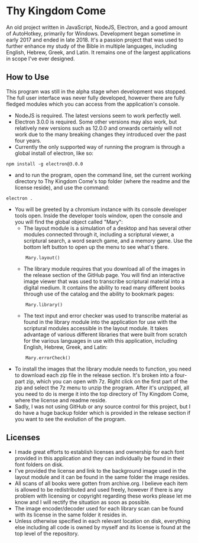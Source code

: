 # Thy Kingdom Come
An old project written in JavaScript, NodeJS, Electron, and a good amount of AutoHotkey, primarily for Windows. Development began sometime in early 2017 and ended in late 2018. It's a passion project that was used to further enhance my study of the Bible in multiple languages, including English, Hebrew, Greek, and Latin. It remains one of the largest applications in scope I've ever designed.

## How to Use
This program was still in the alpha stage when development was stopped. The full user interface was never fully developed, however there are fully fledged modules which you can access from the application's console.
- NodeJS is required. The latest versions seem to work perfectly well.
- Electron 3.0.0 is required. Some other versions may also work, but relatively new versions such as 12.0.0 and onwards certainly will not work due to the many breaking changes they introduced over the past four years.
- Currently the only supported way of running the program is through a global install of electron, like so:
```
npm install -g electron@3.0.0
```
- and to run the program, open the command line, set the current working directory to Thy Kingdom Come's top folder (where the readme and the license reside), and use the command:
```
electron .
```
- You will be greeted by a chromium instance with its console developer tools open. Inside the developer tools window, open the console and you will find the global object called "Mary":
    - The layout module is a simulation of a desktop and has several other modules connected through it, including a scriptural viewer, a scriptural search, a word search game, and a memory game. Use the bottom left button to open up the menu to see what's there.
    ```
        Mary.layout()
    ```
    - The library module requires that you download all of the images in the release section of the GitHub page. You will find an interactive image viewer that was used to transcribe scriptural material into a digital medium. It contains the ability to read many different books through use of the catalog and the ability to bookmark pages:
    ```
        Mary.library()
    ```
    - The text input and error checker was used to transcribe material as found in the library module into the application for use with the scriptural modules accessible in the layout module. It takes advantage of various different libraries that were built from scratch for the various languages in use with this application, including English, Hebrew, Greek, and Latin:
    ```
        Mary.errorCheck()
    ```
- To install the images that the library module needs to function, you need to download each zip file in the release section. It's broken into a four-part zip, which you can open with 7z. Right click on the first part of the zip and select the 7z menu to unzip the program. After it's unzipped, all you need to do is merge it into the top directory of Thy Kingdom Come, where the license and readme reside.
- Sadly, I was not using GitHub or any source control for this project, but I do have a huge backup folder which is provided in the release section if you want to see the evolution of the program.

## Licenses
- I made great efforts to establish licenses and ownership for each font provided in this application and they can individually be found in their font folders on disk.
- I've provided the license and link to the background image used in the layout module and it can be found in the same folder the image resides.
- All scans of all books were gotten from archive.org. I believe each item is allowed to be redistributed and used freely, however if there is any problem with licensing or copyright regarding these works please let me know and I will rectify the situation as soon as possible.
- The image encoder/decoder used for each library scan can be found with its license in the same folder it resides in.
- Unless otherwise specified in each relevant location on disk, everything else including all code is owned by myself and its license is found at the top level of the repository.
